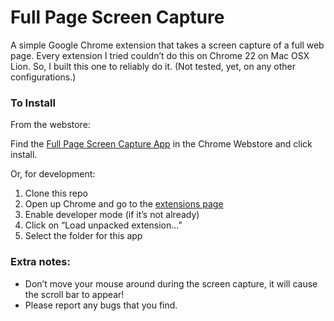 Full Page Screen Capture
========================

A simple Google Chrome extension that takes a screen capture of a full web page. Every extension I tried couldn’t do this on Chrome 22 on Mac OSX Lion. So, I built this one to reliably do it. (Not tested, yet, on any other configurations.)

### To Install

From the webstore:

Find the [Full Page Screen Capture App](https://chrome.google.com/webstore/detail/full-page-screen-capture/fdpohaocaechififmbbbbbknoalclacl) in the Chrome Webstore and click install.

Or, for development:

1. Clone this repo
2. Open up Chrome and go to the [extensions page](chrome://chrome/extensions/)
3. Enable developer mode (if it’s not already)
4. Click on “Load unpacked extension…”
5. Select the folder for this app

### Extra notes:

*   Don’t move your mouse around during the screen capture, it will cause the scroll bar to appear!
*   Please report any bugs that you find.
